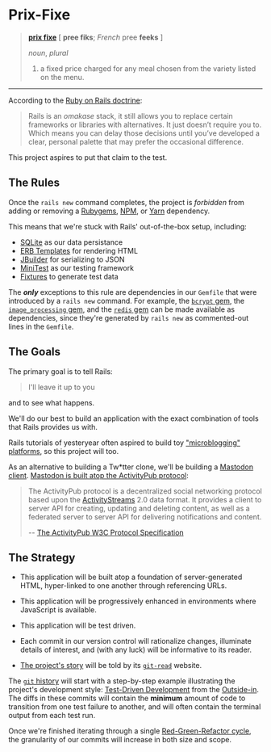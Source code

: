 Prix-Fixe
===

> [**prix fixe**][definition] [ **pree fiks**; _French_ pree **feeks** ]
>
> _noun_, _plural_
>
> 1. a fixed price charged for any meal chosen from the variety listed on the
> menu.

[definition]: https://www.dictionary.com/browse/prix-fixe

---

According to the [Ruby on Rails doctrine][doctrine]:

> Rails is an
> <dfn id="omakase" title="a Japanese phrase that means &quot;I’ll leave it up to you&quot;">
> omakase</dfn> stack, it still allows you to replace certain frameworks
> or libraries with alternatives. It just doesn’t require you to. Which means
> you can delay those decisions until you’ve developed a clear, personal palette
> that may prefer the occasional difference.

This project aspires to put that claim to the test.

[doctrine]: https://rubyonrails.org/doctrine/

The Rules
---

Once the `rails new` command completes, the project is _forbidden_ from adding
or removing a [Rubygems][rubygems], [NPM][npmjs], or [Yarn][yarnpkg] dependency.

This means that we're stuck with Rails' out-of-the-box setup, including:

* [SQLite][] as our data persistance
* [ERB Templates][] for rendering HTML
* [JBuilder][] for serializing to JSON
* [MiniTest][] as our testing framework
* [Fixtures][] to generate test data

The **_only_** exceptions to this rule are dependencies in our `Gemfile` that were
introduced by a `rails new` command. For example, the [`bcrypt` gem][bcrypt],
the [`image_processing` gem][image_processing], and the [`redis` gem][redis] can
be made available as dependencies, since they're generated by `rails new` as
commented-out lines in the `Gemfile`.

[rubygems]: https://guides.rubygems.org/rubygems-basics/
[npmjs]: https://docs.npmjs.com/about-npm/
[yarnpkg]: https://yarnpkg.com/getting-started
[SQLite]: https://sqlite.org/index.html
[MiniTest]: https://github.com/seattlerb/minitest
[Fixtures]: https://api.rubyonrails.org/v6.0.2.2/classes/ActiveRecord/FixtureSet.html
[ERB Templates]: https://ruby-doc.org/stdlib-2.7.0/libdoc/erb/rdoc/ERB.html
[JBuilder]: https://github.com/rails/jbuilder/tree/v2.10.0#jbuilder
[bcrypt]: https://github.com/codahale/bcrypt-ruby/tree/v3.1.13#why-you-should-use-bcrypt
[redis]: https://github.com/redis/redis-rb/tree/v4.0.0#getting-started
[image_processing]: https://github.com/janko/image_processing/tree/v1.2.0#usage

The Goals
---

The primary goal is to tell Rails:

> I'll leave it up to you

and to see what happens.

We'll do our best to build an application with the exact combination of tools
that Rails provides us with.

Rails tutorials of yesteryear often aspired to build toy ["microblogging"
platforms][microblogging], so this project will too.

As an alternative to building a Tw\*tter clone, we'll be building a [Mastodon
client][mastodon]. [Mastodon is built atop the ActivityPub
protocol][mastodon-activitypub]:

> The ActivityPub protocol is a decentralized social networking protocol based
> upon the [ActivityStreams] 2.0 data format. It provides a client to server API
> for creating, updating and deleting content, as well as a federated server to
> server API for delivering notifications and content.
>
> -- [The ActivityPub W3C Protocol Specification][w3c-activitypub]

[microblogging]: https://en.wikipedia.org/wiki/Microblogging
[mastodon]: https://docs.joinmastodon.org/
[mastodon-activitypub]: https://docs.joinmastodon.org/#fediverse
[ActivityStreams]: https://www.w3.org/TR/2018/REC-activitypub-20180123/#bib-ActivityStreams
[w3c-activitypub]: https://www.w3.org/TR/2018/REC-activitypub-20180123/

The Strategy
---

* This application will be built atop a foundation of server-generated HTML,
  hyper-linked to one another through referencing URLs.

* This application will be progressively enhanced in environments where
  JavaScript is available.

* This application will be test driven.

* Each commit in our version control will rationalize changes, illuminate
  details of interest, and (with any luck) will be informative to its reader.

* [The project's story][gh-pages] will be told by its [`git-read`][git-read]
  website.

The [`git` history][git] will start with a step-by-step example illustrating the
project's development style: [Test-Driven Development][tdd] from the
[Outside-in][]. The diffs in these commits will contain the **minimum** amount
of code to transition from one test failure to another, and will often contain
the terminal output from each test run.

Once we're finished iterating through a single [Red-Green-Refactor
cycle][red-green-refactor], the granularity of our commits will increase in
both size and scope.

[gh-pages]: https://seanpdoyle.github.io/prix-fixe
[git-read]: https://github.com/seanpdoyle/git-read
[git]: https://git-scm.com/
[Outside-in]: https://thoughtbot.com/blog/testing-from-the-outsidein
[tdd]: https://thoughtbot.com/upcase/fundamentals-of-tdd
[red-green-refactor]: https://www.codecademy.com/articles/tdd-red-green-refactor
